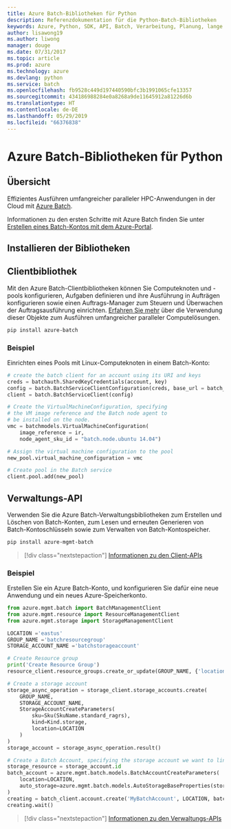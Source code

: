 ```yaml
---
title: Azure Batch-Bibliotheken für Python
description: Referenzdokumentation für die Python-Batch-Bibliotheken
keywords: Azure, Python, SDK, API, Batch, Verarbeitung, Planung, lange Ausführungszeit
author: lisawong19
ms.author: liwong
manager: douge
ms.date: 07/31/2017
ms.topic: article
ms.prod: azure
ms.technology: azure
ms.devlang: python
ms.service: batch
ms.openlocfilehash: fb9528c449d197440590bfc3b1991065cfe13357
ms.sourcegitcommit: 434186988284e0a8268a9de11645912a81226d6b
ms.translationtype: HT
ms.contentlocale: de-DE
ms.lasthandoff: 05/29/2019
ms.locfileid: "66376838"
---
```

# <a name="azure-batch-libraries-for-python"></a>Azure Batch-Bibliotheken für Python

## <a name="overview"></a>Übersicht

Effizientes Ausführen umfangreicher paralleler HPC-Anwendungen in der Cloud mit [Azure Batch](/azure/batch/batch-technical-overview).

Informationen zu den ersten Schritte mit Azure Batch finden Sie unter [Erstellen eines Batch-Kontos mit dem Azure-Portal](/azure/batch/batch-account-create-portal).

## <a name="install-the-libraries"></a>Installieren der Bibliotheken

## <a name="client-library"></a>Clientbibliothek
Mit den Azure Batch-Clientbibliotheken können Sie Computeknoten und -pools konfigurieren, Aufgaben definieren und ihre Ausführung in Aufträgen konfigurieren sowie einen Auftrags-Manager zum Steuern und Überwachen der Auftragsausführung einrichten. [Erfahren Sie mehr](/azure/batch/batch-api-basics) über die Verwendung dieser Objekte zum Ausführen umfangreicher paralleler Computelösungen.

```bash
pip install azure-batch
```
### <a name="example"></a>Beispiel

Einrichten eines Pools mit Linux-Computeknoten in einem Batch-Konto:

```python
# create the batch client for an account using its URI and keys
creds = batchauth.SharedKeyCredentials(account, key)
config = batch.BatchServiceClientConfiguration(creds, base_url = batch_url)
client = batch.BatchServiceClient(config)

# Create the VirtualMachineConfiguration, specifying
# the VM image reference and the Batch node agent to
# be installed on the node.
vmc = batchmodels.VirtualMachineConfiguration(
    image_reference = ir,
    node_agent_sku_id = "batch.node.ubuntu 14.04")

# Assign the virtual machine configuration to the pool
new_pool.virtual_machine_configuration = vmc

# Create pool in the Batch service
client.pool.add(new_pool)
```

## <a name="management-api"></a>Verwaltungs-API
Verwenden Sie die Azure Batch-Verwaltungsbibliotheken zum Erstellen und Löschen von Batch-Konten, zum Lesen und erneuten Generieren von Batch-Kontoschlüsseln sowie zum Verwalten von Batch-Kontospeicher.

```bash
pip install azure-mgmt-batch
```
> [!div class="nextstepaction"]
> [Informationen zu den Client-APIs](/python/api/overview/azure/batch/client)

### <a name="example"></a>Beispiel
Erstellen Sie ein Azure Batch-Konto, und konfigurieren Sie dafür eine neue Anwendung und ein neues Azure-Speicherkonto.

```python
from azure.mgmt.batch import BatchManagementClient
from azure.mgmt.resource import ResourceManagementClient
from azure.mgmt.storage import StorageManagementClient

LOCATION ='eastus'
GROUP_NAME ='batchresourcegroup'
STORAGE_ACCOUNT_NAME ='batchstorageaccount'

# Create Resource group
print('Create Resource Group')
resource_client.resource_groups.create_or_update(GROUP_NAME, {'location': LOCATION})

# Create a storage account
storage_async_operation = storage_client.storage_accounts.create(
    GROUP_NAME,
    STORAGE_ACCOUNT_NAME,
    StorageAccountCreateParameters(
        sku=Sku(SkuName.standard_ragrs),
        kind=Kind.storage,
        location=LOCATION
    )
)
storage_account = storage_async_operation.result()

# Create a Batch Account, specifying the storage account we want to link
storage_resource = storage_account.id
batch_account = azure.mgmt.batch.models.BatchAccountCreateParameters(
    location=LOCATION,
    auto_storage=azure.mgmt.batch.models.AutoStorageBaseProperties(storage_resource)
)
creating = batch_client.account.create('MyBatchAccount', LOCATION, batch_account)
creating.wait()
```

> [!div class="nextstepaction"]
> [Informationen zu den Verwaltungs-APIs](/python/api/overview/azure/batch/management)
